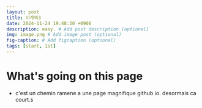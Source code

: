 ```yaml
---
layout: post
title: 이게뭐3
date: 2024-11-24 19:48:20 +0900
description: easy. # Add post description (optional)
img: image.png # Add image post (optional)
fig-caption: # Add figcaption (optional)
tags: [start, 1st]
---
```

# What's going on this page

* c'est un chemin ramene a une page magnifique github io. desormais ca court.s
